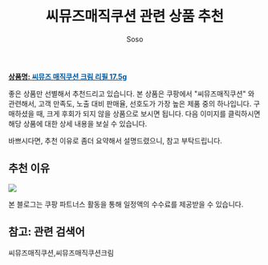 ﻿---
layout: post
title:  "씨뮤즈매직쿠션 관련 상품 추천"
author: Soso
categories: [ 디지털/가전]
tags: [씨뮤즈매직쿠션,씨뮤즈매직쿠션크림]
image: https://ads-partners.coupang.com/image1/ST1y1fJSc3VbqXBjSV4kx2keNLAPEUHvc-wCopO5Y0YX9YQXeC7cpLgTRc58l_fDoMk22jt-_wI6nYoww0tuRLL4Ql3cD54dKAVJ-VspMqxwHB8xnP8WYsSS1TUe6dt5U9_8vF_WTJvvER4OMoL1uPPrqncCNKmMguIGWjWmcYuQGgUMWR4AXjY5LVvfU_eMOpe9LtYgWx14EgmybyX91xy_4zhVyxoVLBJ-rrH2KFG4RLml_fyFsw35tsIraU9NVJy3GYPj0NguGbKt7LWtCni_k5GUFE40zDDEAy4qLQvpttjDeQ== 
description: "쿠팡에서 씨뮤즈매직쿠션 관련 상품으로 가장 고객 선호도가 높은 제품 중 하나입니다."
---

<a href="https://link.coupang.com/re/AFFSDP?lptag=AF5673682&pageKey=7606198234&itemId=20133094907&vendorItemId=87694897524&traceid=V0-153-ec9bd7cd965d697c&requestid=20240206140106900239422482&token=31850C%7CMIXED"><b>상품명: <font color='#01579B'>씨뮤즈 매직쿠션 크림 리필 17.5g</font></b></a>

좋은 상품만 선별해서 추천드리고 있습니다.
본 상품은 쿠팡에서 "씨뮤즈매직쿠션" 와 관련해서, 고객 만족도, 노출 대비 판매율, 선호도가 가장 높은 제품 중의 하나입니다.
구매하셨을 때, 크게 후회가 되지 않을 상품으로 보시면 됩니다. 
다음 이미지를 클릭하시면 해당 상품에 대한 상세 내용을 보실 수 있습니다.

바쁘시다면, 추천 이유로 좀더 요약해서 설명드렸으니, 참고 부탁드립니다.

## 추천 이유 

<a href="https://link.coupang.com/re/AFFSDP?lptag=AF5673682&pageKey=7606198234&itemId=20133094907&vendorItemId=87694897524&traceid=V0-153-ec9bd7cd965d697c&requestid=20240206140106900239422482&token=31850C%7CMIXED"><img src="http://image1.coupangcdn.com/image/vendor_inventory/a8a7/97b4d417f771507a12974b05dea3b516868cfe533cf8b0589b7a092677f7.jpg"></a> 

본 블로그는 쿠팡 파트너스 활동을 통해 일정액의 수수료를 제공받을 수 있습니다.

## 참고: 관련 검색어    
씨뮤즈매직쿠션,씨뮤즈매직쿠션크림